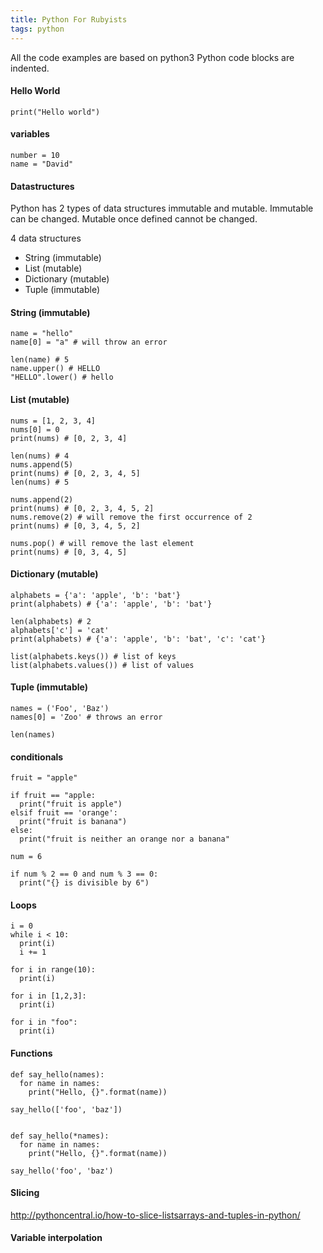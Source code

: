 ```yaml
---
title: Python For Rubyists
tags: python
---
```

All the code examples are based on python3
Python code blocks are indented.

#### Hello World
```
print("Hello world")
```

#### variables
```
number = 10
name = "David"
```

#### Datastructures
Python has 2 types of data structures immutable and mutable.
Immutable can be changed.
Mutable once defined cannot be changed.

4 data structures
* String (immutable)
* List (mutable)
* Dictionary (mutable)
* Tuple (immutable)

#### String (immutable)
```
name = "hello"
name[0] = "a" # will throw an error

len(name) # 5
name.upper() # HELLO
"HELLO".lower() # hello
```

#### List (mutable)
```
nums = [1, 2, 3, 4]
nums[0] = 0
print(nums) # [0, 2, 3, 4]

len(nums) # 4
nums.append(5)
print(nums) # [0, 2, 3, 4, 5]
len(nums) # 5

nums.append(2)
print(nums) # [0, 2, 3, 4, 5, 2]
nums.remove(2) # will remove the first occurrence of 2
print(nums) # [0, 3, 4, 5, 2]

nums.pop() # will remove the last element
print(nums) # [0, 3, 4, 5]
```

#### Dictionary (mutable)
```
alphabets = {'a': 'apple', 'b': 'bat'}
print(alphabets) # {'a': 'apple', 'b': 'bat'}

len(alphabets) # 2
alphabets['c'] = 'cat'
print(alphabets) # {'a': 'apple', 'b': 'bat', 'c': 'cat'}

list(alphabets.keys()) # list of keys
list(alphabets.values()) # list of values
```

#### Tuple (immutable)
```
names = ('Foo', 'Baz')
names[0] = 'Zoo' # throws an error

len(names)
```

#### conditionals
```
fruit = "apple"

if fruit == "apple:
  print("fruit is apple")
elsif fruit == 'orange':
  print("fruit is banana")
else:
  print("fruit is neither an orange nor a banana"
```

```
num = 6

if num % 2 == 0 and num % 3 == 0:
  print("{} is divisible by 6")
```

#### Loops
```
i = 0
while i < 10:
  print(i)
  i += 1
```

```
for i in range(10):
  print(i)

for i in [1,2,3]:
  print(i)

for i in "foo":
  print(i)
```

#### Functions
```
def say_hello(names):
  for name in names:
    print("Hello, {}".format(name))

say_hello(['foo', 'baz'])


def say_hello(*names):
  for name in names:
    print("Hello, {}".format(name))

say_hello('foo', 'baz')
```

#### Slicing
http://pythoncentral.io/how-to-slice-listsarrays-and-tuples-in-python/

#### Variable interpolation
